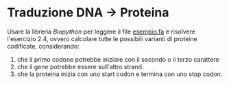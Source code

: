 # Traduzione DNA -> Proteina

Usare la libreria *Biopython* per leggere il file  [esempio.fa](../data/esempio.fa) e
risolvere l'esercizio 2.4, ovvero 
calcolare tutte le possibili varianti di proteine codificate, considerando:
  1.    che il primo codone potrebbe iniziare con il secondo o il terzo carattere
  2.    che il gene potrebbe essere sull'altro strand.
  3.    che la proteina inizia con uno start codon e termina con uno stop codon.
